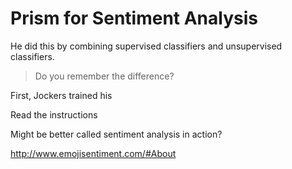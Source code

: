 # Prism for Sentiment Analysis


He did this by combining supervised classifiers and unsupervised classifiers.



> Do you remember the difference?



First, Jockers trained his


Read the instructions

Might be better called sentiment analysis in action?

http://www.emojisentiment.com/#About

